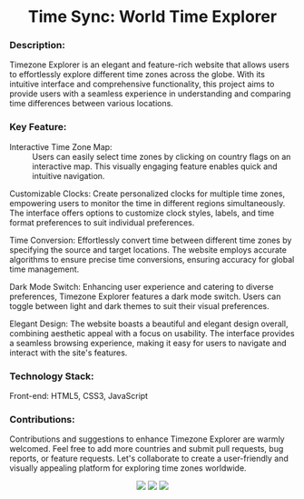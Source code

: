<h1 align="center">Time Sync: World Time Explorer </h1>
<p style="font-style:italic;">
<h3>Description:</h3>

<p>Timezone Explorer is an elegant and feature-rich website that allows users to effortlessly explore different time zones across the globe. With its intuitive interface and comprehensive functionality, this project aims to provide users with a seamless experience in understanding and comparing time differences between various locations.</p>

<h3>Key Feature:</h3>
<dl>
<dt>Interactive Time Zone Map:</dt><dd> Users can easily select time zones by clicking on country flags on an interactive map. This visually engaging feature enables quick and intuitive navigation.</dd>

Customizable Clocks: Create personalized clocks for multiple time zones, empowering users to monitor the time in different regions simultaneously. The interface offers options to customize clock styles, labels, and time format preferences to suit individual preferences.

Time Conversion: Effortlessly convert time between different time zones by specifying the source and target locations. The website employs accurate algorithms to ensure precise time conversions, ensuring accuracy for global time management.

Dark Mode Switch: Enhancing user experience and catering to diverse preferences, Timezone Explorer features a dark mode switch. Users can toggle between light and dark themes to suit their visual preferences.

Elegant Design: The website boasts a beautiful and elegant design overall, combining aesthetic appeal with a focus on usability. The interface provides a seamless browsing experience, making it easy for users to navigate and interact with the site's features.
</dl>
<h3>Technology Stack:</h3>

<p>
Front-end: HTML5, CSS3, JavaScript
</p>
<h3>Contributions:</h3>

<p>Contributions and suggestions to enhance Timezone Explorer are warmly welcomed. Feel free to add more countries and submit pull requests, bug reports, or feature requests. Let's collaborate to create a user-friendly and visually appealing platform for exploring time zones worldwide.</p>
<div align = "center">
<img src="https://forthebadge.com/images/badges/validated-html5.svg">
<img src="https://forthebadge.com/images/badges/uses-css.svg">
<img src="https://forthebadge.com/images/badges/made-with-javascript.svg">
</div>